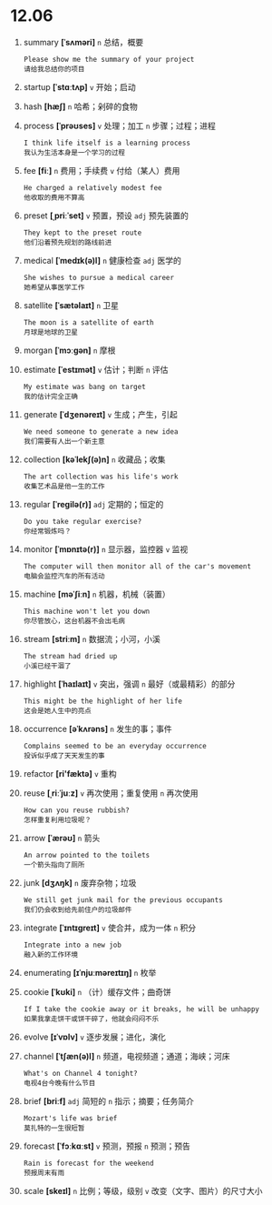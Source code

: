 # 12.06

1. summary **[ˈsʌməri]** `n` 总结，概要

   ```
   Please show me the summary of your project
   请给我总结你的项目
   ```

2. startup **[ˈstɑːtʌp]** `v` 开始；启动

3. hash **[hæʃ]** `n` 哈希；剁碎的食物

4. process **[ˈprəʊses]** `v` 处理；加工 `n` 步骤；过程；进程

   ```
   I think life itself is a learning process
   我认为生活本身是一个学习的过程
   ```

5. fee **[fiː]** `n` 费用；手续费 `v` 付给（某人）费用

   ```
   He charged a relatively modest fee
   他收取的费用不算高
   ```

6. preset **[ˌpriːˈset]** `v` 预置，预设 `adj` 预先装置的

   ```
   They kept to the preset route
   他们沿着预先规划的路线前进
   ```

7. medical **[ˈmedɪk(ə)l]** `n` 健康检查 `adj` 医学的

   ```
   She wishes to pursue a medical career
   她希望从事医学工作
   ```

8. satellite **[ˈsætəlaɪt]** `n` 卫星

   ```
   The moon is a satellite of earth
   月球是地球的卫星
   ```

9. morgan **[ˈmɔːɡən]** `n` 摩根

10. estimate **[ˈestɪmət]** `v` 估计；判断 `n` 评估

    ```
    My estimate was bang on target
    我的估计完全正确
    ```

11. generate **[ˈdʒenəreɪt]** `v` 生成；产生，引起

    ```
    We need someone to generate a new idea
    我们需要有人出一个新主意
    ```

12. collection **[kəˈlekʃ(ə)n]** `n` 收藏品；收集

    ```
    The art collection was his life's work
    收集艺术品是他一生的工作
    ```

13. regular **[ˈreɡilə(r)]** `adj` 定期的；恒定的

    ```
    Do you take regular exercise?
    你经常锻炼吗？
    ```

14. monitor **[ˈmɒnɪtə(r)]** `n` 显示器，监控器 `v` 监视

    ```
    The computer will then monitor all of the car's movement
    电脑会监控汽车的所有活动
    ```

15. machine **[məˈʃiːn]** `n` 机器，机械（装置）

    ```
    This machine won't let you down
    你尽管放心，这台机器不会出毛病
    ```

16. stream **[striːm]** `n` 数据流；小河，小溪

    ```
    The stream had dried up
    小溪已经干涸了
    ```

17. highlight **[ˈhaɪlaɪt]** `v` 突出，强调 `n` 最好（或最精彩）的部分

    ```
    This might be the highlight of her life
    这会是她人生中的亮点
    ```

18. occurrence **[əˈkʌrəns]** `n` 发生的事；事件

    ```
    Complains seemed to be an everyday occurrence
    投诉似乎成了天天发生的事
    ```

19. refactor **[ri'fæktə]** `v` 重构

20. reuse **[ˌriːˈjuːz]** `v` 再次使用；重复使用 `n` 再次使用

    ```
    How can you reuse rubbish?
    怎样重复利用垃圾呢？
    ```

21. arrow **[ˈærəʊ]** `n` 箭头

    ```
    An arrow pointed to the toilets
    一个箭头指向了厕所
    ```

22. junk **[dʒʌŋk]** `n` 废弃杂物；垃圾

    ```
    We still get junk mail for the previous occupants
    我们仍会收到给先前住户的垃圾邮件
    ```

23. integrate **[ˈɪntɪɡreɪt]** `v` 使合并，成为一体 `n` 积分

    ```
    Integrate into a new job
    融入新的工作环境
    ```

24. enumerating **[ɪˈnjuːməreɪtɪŋ]** `n` 枚举

25. cookie **[ˈkʊki]** `n` （计）缓存文件；曲奇饼

    ```
    If I take the cookie away or it breaks, he will be unhappy
    如果我拿走饼干或饼干碎了，他就会闷闷不乐
    ```

26. evolve **[ɪˈvɒlv]** `v` 逐步发展；进化，演化

27. channel **[ˈtʃæn(ə)l]** `n` 频道，电视频道；通道；海峡；河床

    ```
    What's on Channel 4 tonight?
    电视4台今晚有什么节目
    ```

28. brief **[briːf]** `adj` 简短的 `n` 指示；摘要；任务简介

    ```
    Mozart's life was brief
    莫扎特的一生很短暂
    ```

29. forecast **[ˈfɔːkɑːst]** `v` 预测，预报 `n` 预测；预告

    ```
    Rain is forecast for the weekend
    预报周末有雨
    ```

30. scale **[skeɪl]** `n` 比例；等级，级别 `v` 改变（文字、图片）的尺寸大小

